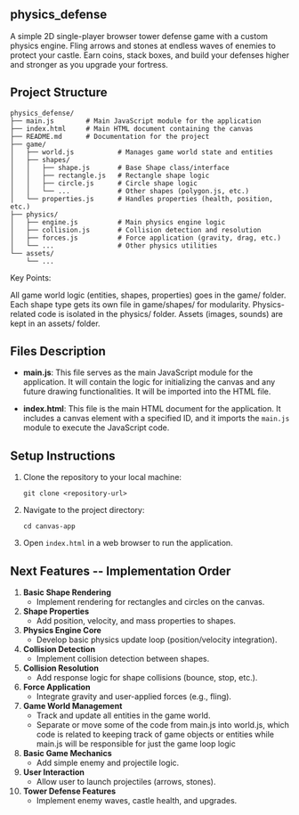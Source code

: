 ## physics_defense
A simple 2D single-player browser tower defense game with a custom physics engine. Fling arrows and stones at endless waves of enemies to protect your castle. Earn coins, stack boxes, and build your defenses higher and stronger as you upgrade your fortress.

## Project Structure

```
physics_defense/
├── main.js        # Main JavaScript module for the application
├── index.html     # Main HTML document containing the canvas
├── README.md      # Documentation for the project
├── game/
│   ├── world.js           # Manages game world state and entities
│   ├── shapes/
│   │   ├── shape.js       # Base Shape class/interface
│   │   ├── rectangle.js   # Rectangle shape logic
│   │   ├── circle.js      # Circle shape logic
│   │   └── ...            # Other shapes (polygon.js, etc.)
│   └── properties.js      # Handles properties (health, position, etc.)
├── physics/
│   ├── engine.js          # Main physics engine logic
│   ├── collision.js       # Collision detection and resolution
│   ├── forces.js          # Force application (gravity, drag, etc.)
│   └── ...                # Other physics utilities
└── assets/
    └── ...    
```

Key Points:

All game world logic (entities, shapes, properties) goes in the game/ folder.
Each shape type gets its own file in game/shapes/ for modularity.
Physics-related code is isolated in the physics/ folder.
Assets (images, sounds) are kept in an assets/ folder.

## Files Description

- **main.js**: This file serves as the main JavaScript module for the application. It will contain the logic for initializing the canvas and any future drawing functionalities. It will be imported into the HTML file.

- **index.html**: This file is the main HTML document for the application. It includes a canvas element with a specified ID, and it imports the `main.js` module to execute the JavaScript code.

## Setup Instructions

1. Clone the repository to your local machine:
   ```
   git clone <repository-url>
   ```

2. Navigate to the project directory:
   ```
   cd canvas-app
   ```

3. Open `index.html` in a web browser to run the application.

## Next Features -- Implementation Order

1. **Basic Shape Rendering**
   - Implement rendering for rectangles and circles on the canvas.
2. **Shape Properties**
   - Add position, velocity, and mass properties to shapes.
3. **Physics Engine Core**
   - Develop basic physics update loop (position/velocity integration).
4. **Collision Detection**
   - Implement collision detection between shapes.
5. **Collision Resolution**
   - Add response logic for shape collisions (bounce, stop, etc.).
6. **Force Application**
   - Integrate gravity and user-applied forces (e.g., fling).
7. **Game World Management**
   - Track and update all entities in the game world.
   - Separate or move some of the code from main.js into world.js, which code
   is related to keeping track of game objects or entities while main.js will be
   responsible for just the game loop logic 
8. **Basic Game Mechanics**
   - Add simple enemy and projectile logic.
9. **User Interaction**
   - Allow user to launch projectiles (arrows, stones).
10. **Tower Defense Features**
    - Implement enemy waves, castle health, and upgrades.